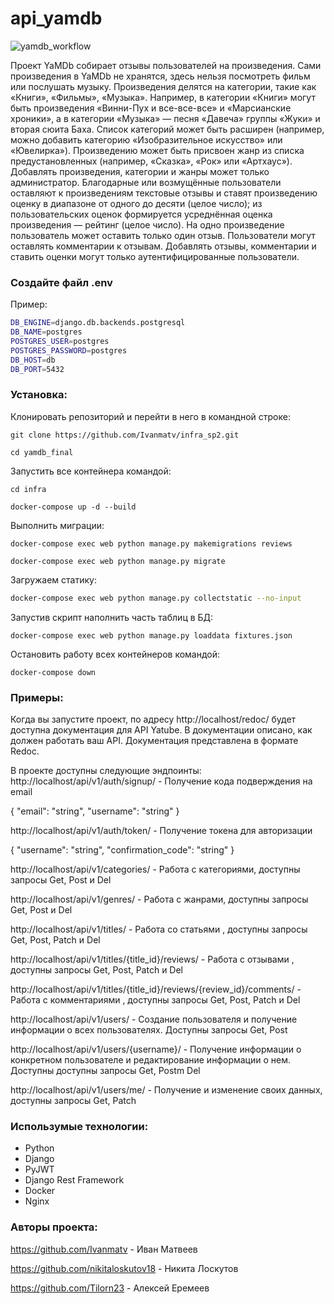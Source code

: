 # api_yamdb
![yamdb_workflow](https://github.com/Ivanmatv/yamdb_final/workflows/yamdb_workflow/badge.svg)

Проект YaMDb собирает отзывы пользователей на произведения. Сами произведения в YaMDb не хранятся, здесь нельзя посмотреть фильм или послушать музыку.
Произведения делятся на категории, такие как «Книги», «Фильмы», «Музыка». Например, в категории «Книги» могут быть произведения «Винни-Пух и все-все-все» и «Марсианские хроники», а в категории «Музыка» — песня «Давеча» группы «Жуки» и вторая сюита Баха. Список категорий может быть расширен (например, можно добавить категорию «Изобразительное искусство» или «Ювелирка»). 
Произведению может быть присвоен жанр из списка предустановленных (например, «Сказка», «Рок» или «Артхаус»). 
Добавлять произведения, категории и жанры может только администратор.
Благодарные или возмущённые пользователи оставляют к произведениям текстовые отзывы и ставят произведению оценку в диапазоне от одного до десяти (целое число); из пользовательских оценок формируется усреднённая оценка произведения — рейтинг (целое число). На одно произведение пользователь может оставить только один отзыв.
Пользователи могут оставлять комментарии к отзывам.
Добавлять отзывы, комментарии и ставить оценки могут только аутентифицированные пользователи.

### Создайте файл .env
Пример:
```bash
DB_ENGINE=django.db.backends.postgresql
DB_NAME=postgres
POSTGRES_USER=postgres
POSTGRES_PASSWORD=postgres
DB_HOST=db
DB_PORT=5432
```

### Установка:
Клонировать репозиторий и перейти в него в командной строке:
```
git clone https://github.com/Ivanmatv/infra_sp2.git
```
```
cd yamdb_final
```

Запустить все контейнера командой:
```
cd infra
```
```
docker-compose up -d --build
```

Выполнить миграции:

```
docker-compose exec web python manage.py makemigrations reviews
```
``` 
docker-compose exec web python manage.py migrate 
```

Загружаем статику:
```bash
docker-compose exec web python manage.py collectstatic --no-input 
```

Запустив скрипт наполнить часть таблиц в БД:
```
docker-compose exec web python manage.py loaddata fixtures.json
```

Остановить работу всех контейнеров командой:
```
docker-compose down
```

### Примеры:
Когда вы запустите проект, по адресу http://localhost/redoc/ будет доступна документация для API Yatube. В документации описано, как должен работать ваш API. Документация представлена в формате Redoc.

В проекте доступны следующие эндпоинты: http://localhost/api/v1/auth/signup/ - Получение кода подверждения на email

{
    "email": "string",
    "username": "string"
}

http://localhost/api/v1/auth/token/ - Получение токена для авторизации

{
    "username": "string",
    "confirmation_code": "string"
}

http://localhost/api/v1/categories/ - Работа с категориями, доступны запросы Get, Post и Del

http://localhost/api/v1/genres/ - Работа с жанрами, доступны запросы Get, Post и Del

http://localhost/api/v1/titles/ - Работа со статьями , доступны запросы Get, Post, Patch и Del

http://localhost/api/v1/titles/{title_id}/reviews/ - Работа с отзывами , доступны запросы Get, Post, Patch и Del

http://localhost/api/v1/titles/{title_id}/reviews/{review_id}/comments/ - Работа с комментариями , доступны запросы Get, Post, Patch и Del

http://localhost/api/v1/users/ - Создание пользователя и получение информации о всех пользователях. Доступны запросы Get, Post

http://localhost/api/v1/users/{username}/ - Получение информации о конкретном пользователе и редактирование информации о нем. Доступны доступны запросы Get, Postm Del

http://localhost/api/v1/users/me/ - Получение и изменение своих данных, доступны запросы Get, Patch

### Использумые технологии:

- Python
- Django
- PyJWT
- Django Rest Framework
- Docker
- Nginx

### Авторы проекта:

https://github.com/Ivanmatv - Иван Матвеев

https://github.com/nikitaloskutov18 - Никита Лоскутов

https://github.com/Tilorn23 - Алексей Еремеев
